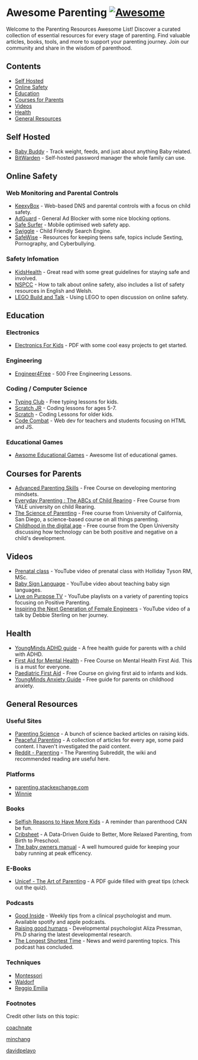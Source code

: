 # Awesome Parenting [![Awesome](https://awesome.re/badge-flat.svg)](https://awesome.re)
Welcome to the Parenting Resources Awesome List! Discover a curated collection of essential resources for every stage of parenting. Find valuable articles, books, tools, and more to support your parenting journey. Join our community and share in the wisdom of parenthood.

## Contents

- [Self Hosted](#self-hosted)
- [Online Safety](#online-safety)
- [Education](#education)
- [Courses for Parents](#courses-for-parents)
- [Videos](#videos)
- [Health](#health)
- [General Resources](#general-resources)

## Self Hosted
- [Baby Buddy](https://github.com/linuxserver/docker-babybuddy) - Track weight, feeds, and just about anything Baby related.
- [BitWarden](https://bitwarden.com/help/install-on-premise-linux/) - Self-hosted password manager the whole family can use.

## Online Safety
### Web Monitoring and Parental Controls
- [KeexyBox](https://keexybox.org/) - Web-based DNS and parental controls with a focus on child safety.
- [AdGuard](https://github.com/AdguardTeam/AdGuardHome) - General Ad Blocker with some nice blocking options.
- [Safe Surfer](https://gitlab.com/safesurfer/SafeSurfer-Android) - Mobile optimised web safety app.
- [Swiggle](https://swiggle.org.uk/) - Child Friendly Search Engine.
- [SafeWise](https://www.safewise.com/resources/internet-safety-for-teens/) - Resources for keeping teens safe, topics include Sexting, Pornography, and Cyberbullying.

### Safety Infomation
- [KidsHealth](https://kidshealth.org/en/parents/net-safety.html#:~:text=Never%20post%20or%20trade%20personal,parent%20approval%20and%2For%20supervision,) - Great read with some great guidelines for staying safe and involved.
- [NSPCC](https://www.nspcc.org.uk/keeping-children-safe/online-safety/talking-child-online-safety/) - How to talk about online safety, also includes a list of safety resources in English and Welsh.
- [LEGO Build and Talk](https://www.lego.com/en-gb/sustainability/children/buildandtalk?locale=en-gb&age-gate=grown_up&consent-modal=show) - Using LEGO to open discussion on online safety.
## Education
### Electronics
- [Electronics For Kids](https://archive.org/download/electronics-for-kids.-play-with-simple-circuits-and-experiment-with-electricity-pdfdrive/Electronics%20for%20Kids.%20%20Play%20with%20Simple%20Circuits%20and%20Experiment%20with%20Electricity%21%20%28%20PDFDrive%20%29.pdf) - PDF with some cool easy projects to get started.
  
### Engineering
- [Engineer4Free](https://www.engineer4free.com/) - 500 Free Engineering Lessons.

### Coding / Computer Science
- [Typing Club](https://www.typingclub.com/) -  Free typing lessons for kids.
- [Scratch JR](https://www.scratchjr.org/) -  Coding lessons for ages 5-7.
- [Scratch](https://www.scratch.org/) - Coding Lessons for older kids.
- [Code Combat](https://codecombat.com/play) - Web dev for teachers and students focusing on HTML and JS.

### Educational Games
- [Awsome Educational Games](https://github.com/yrgo/awesome-educational-games#readme) - Awesome list of educational games.

## Courses for Parents

- [Advanced Parenting Skills](https://alison.com/course/advanced-parenting-skills) - Free Course on developing mentoring mindsets.
- [Everyday Parenting : The ABCs of Child Rearing](https://www.coursera.org/learn/everyday-parenting) - Free Course from YALE university on child Rearing.
- [The Science of Parenting](https://www.edx.org/learn/parenting/the-university-of-california-san-diego-the-science-of-parenting) - Free course from University of California, San Diego, a science-based course on all things parenting.
- [Childhood in the digital age](https://www.open.edu/openlearn/education-development/childhood-the-digital-age/content-section-overview?active-tab=description-tab) - Free course from the Open University discussing how technology can be both positive and negative on a child's development.

## Videos
- [Prenatal class](https://www.youtube.com/watch?v=j7YucfJuziU) - YouTube video of prenatal class with Holliday Tyson RM, MSc.
- [Baby Sign Language](https://www.youtube.com/watch?v=UVKnVPRklCc) - YouTube video about teaching baby sign languages.
- [Live on Purpose TV](https://www.youtube.com/@LiveOnPurposeTV/playlists) - YouTube playlists on a variety of parenting topics focusing on Positive Parenting.
- [Inspiring the Next Generation of Female Engineers](https://youtu.be/FEeTLopLkEo) - YouTube video of a talk by Debbie Sterling on her journey.

## Health
- [YoungMinds ADHD guide](https://www.youngminds.org.uk/parent/parents-a-z-mental-health-guide/adhd/) - A free health guide for parents with a child with ADHD.
- [First Aid for Mental Health](https://alison.com/course/first-aid-for-mental-health) - Free Course on Mental Health First Aid. This is a must for everyone.
- [Paediatric First Aid](https://alison.com/course/paediatric-first-aid?gclid=Cj0KCQjwoeemBhCfARIsADR2QCtbwhhwgSVfHfp8LaJ91m1Rln3Jkn0yqGRVGVjJPAC-Ad8rI0T4T8QaAruUEALw_wcB) - Free Course on giving first aid to infants and kids.
- [YoungMinds Anxiety Guide](https://www.youngminds.org.uk/parent/parents-a-z-mental-health-guide/anxiety/) - Free guide for parents on childhood anxiety.

## General Resources

### Useful Sites
- [Parenting Science](https://parentingscience.com/) - A bunch of science backed articles on raising kids.
- [Peaceful Parenting](https://www.ahaparenting.com/) - A collection of articles for every age, some paid content. I haven't investigated the paid content.
- [Reddit - Parenting](https://www.reddit.com/r/Parenting/) - The Parenting Subreddit, the wiki and recommended reading are useful here.

### Platforms
- [parenting.stackexchange.com](https://parenting.stackexchange.com/)
- [Winnie](https://winnie.com/)

### Books
- [Selfish Reasons to Have More Kids](https://www.goodreads.com/book/show/10266902-selfish-reasons-to-have-more-kids) - A reminder than parenthood CAN be fun.
- [Cribsheet](https://www.goodreads.com/book/show/40121328-cribsheet) - A Data-Driven Guide to Better, More Relaxed Parenting, from Birth to Preschool.
- [The baby owners manual](https://www.goodreads.com/book/show/716925.The_Baby_Owner_s_Manual) - A well humoured guide for keeping your baby running at peak efficency.

### E-Books
- [Unicef - The Art of Parenting](https://www.issa.nl/sites/default/files/pdf/Publications/cross%20sectoral/Resource%20Modules%20for%20Home%20Visitors%20Module%206.web_.pdf) - A PDF guide filled with great tips (check out the quiz).

### Podcasts  
- [Good Inside](https://www.goodinside.com/about/) - Weekly tips from a clinical psychologist and mum. Available spotify and apple podcasts.
- [Raising good humans](https://draliza.com/) - Developmental psychologist Aliza Pressman, Ph.D sharing the latest developmental research.
- [The Longest Shortest Time](https://longestshortesttime.com/) - News and weird parenting topics. This podcast has concluded.


### Techniques
- [Montessori](https://en.wikipedia.org/wiki/Montessori_education)
- [Waldorf](https://en.wikipedia.org/wiki/Waldorf_education)
- [Reggio Emilia](https://en.wikipedia.org/wiki/Reggio_Emilia_approach)

### Footnotes 
Credit other lists on this topic:

[coachnate](https://github.com/coachnate/awesome-parenting)

[minchang](https://github.com/minchang/awesome-parenting)

[davidpelayo](https://github.com/davidpelayo/awesome-parenting)
